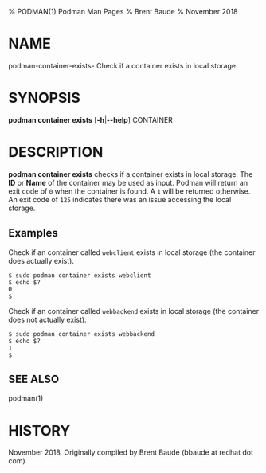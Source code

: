 % PODMAN(1) Podman Man Pages
% Brent Baude
% November 2018
# NAME
podman-container-exists- Check if a container exists in local storage

# SYNOPSIS
**podman container exists**
[**-h**|**--help**]
CONTAINER

# DESCRIPTION
**podman container exists** checks if a container exists in local storage. The **ID** or **Name**
of the container may be used as input.  Podman will return an exit code
of `0` when the container is found.  A `1` will be returned otherwise. An exit code of `125` indicates there
was an issue accessing the local storage.

## Examples ##

Check if an container called `webclient` exists in local storage (the container does actually exist).
```
$ sudo podman container exists webclient
$ echo $?
0
$
```

Check if an container called `webbackend` exists in local storage (the container does not actually exist).
```
$ sudo podman container exists webbackend
$ echo $?
1
$
```

## SEE ALSO
podman(1)

# HISTORY
November 2018, Originally compiled by Brent Baude (bbaude at redhat dot com)
